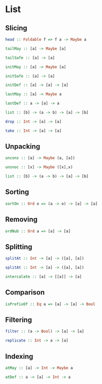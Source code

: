 List
====

Slicing
-------

```haskell
head :: Foldable f => f a -> Maybe a
```

```haskell
tailMay :: [a] -> Maybe [a]
```

```haskell
tailSafe :: [a] -> [a]
```

```haskell
initMay :: [a] -> Maybe [a]
```

```haskell
initSafe :: [a] -> [a]
```

```haskell
initDef :: [a] -> [a] -> [a]
```

```haskell
lastMay :: [a] -> Maybe a
```

```haskell
lastDef :: a -> [a] -> a
```

```haskell
list :: [b] -> (a -> b) -> [a] -> [b]
```

```haskell
drop :: Int -> [a] -> [a]
```

```haskell
take :: Int -> [a] -> [a]
```

Unpacking
---------

```haskell
uncons :: [a] -> Maybe (a, [a])
```

```haskell
unsnoc :: [x] -> Maybe ([x],x)
```

```haskell
list :: [b] -> (a -> b) -> [a] -> [b]
```

Sorting
---------

```haskell
sortOn :: Ord o => (a -> o) -> [a] -> [a]
```

Removing
---------

```haskell
ordNub :: Ord a => [a] -> [a]
```

Splitting
---------

```haskell
splitAt :: Int -> [a] -> ([a], [a])
```

```haskell
splitAt :: Int -> [a] -> ([a], [a])
```

```haskell
intercalate :: [a] -> [[a]] -> [a]
```

Comparison
---------

```haskell
isPrefixOf :: Eq a => [a] -> [a] -> Bool
```

Filtering
---------

```haskell
filter :: (a -> Bool) -> [a] -> [a]
```

```haskell
replicate :: Int -> a -> [a]
```

Indexing
--------

```haskell
atMay :: [a] -> Int -> Maybe a
```

```haskell
atDef :: a -> [a] -> Int -> a
```
